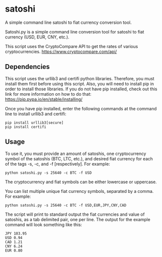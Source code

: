 # satoshi
A simple command line satoshi to fiat currency conversion tool.


Satoshi.py is a simple command line conversion tool for satoshi to fiat currency (USD, EUR, CNY, etc.).

This script uses the CryptoCompare API to get the rates of various cryptocurrencies.  https://www.cryptocompare.com/api/

## Dependencies

This script uses the urllib3 and certifi python libraries.  Therefore, you must install them first before using this script.  Also, you will need to install pip in order to install those libraries.  If you do not have pip installed, check out this link for more information on how to do that: https://pip.pypa.io/en/stable/installing/  

Once you have pip installed, enter the following commands at the command line to install urllib3 and certifi:

    pip install urllib3[secure]
    pip install certifi


## Usage

To use it, you must provide an amount of satoshis, one cryptocurrency symbol of the satoshis (BTC, LTC, etc.), and desired fiat currency for each of the tags -s, -c, and -f [respectively].  For example:

    python satoshi.py -s 25640 -c BTC -f USD

The cryptocurrency and fiat symbols can be either lowercase or uppercase.

You can list multiple unique fiat currency symbols, separated by a comma.  For example:

    python satoshi.py -s 25640 -c BTC -f USD,EUR,JPY,CNY,CAD

The script will print to standard output the fiat currencies and value of satoshis, as a tab delimited pair, one per line.  The output for the example command will look something like this:

    JPY	103.95
    USD	0.94
    CAD	1.21
    CNY	6.24
    EUR	0.80
